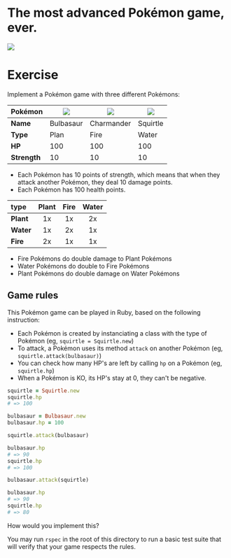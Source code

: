 # The most advanced Pokémon game, ever.

![](https://sickr.files.wordpress.com/2013/08/pokemon_starters.png)

# Exercise

Implement a Pokémon game with three different Pokémons:

| Pokémon | ![](http://www.pokemon-online.eu/images/pokemon/x-y/animated/001.gif) |  ![](http://www.pokemon-online.eu/images/pokemon/x-y/animated/004.gif) | ![](http://www.pokemon-online.eu/images/pokemon/x-y/animated/007.gif) |
| ---     | ---       | ---        | ---      |
| **Name** | Bulbasaur | Charmander | Squirtle |
| **Type**    | Plan | Fire | Water |
| **HP** | 100 | 100 | 100 | 100 |
| **Strength** | 10 | 10 | 10 | 10 |

- Each Pokémon has 10 points of strength, which means that when they attack another Pokémon, they deal 10 damage points.
- Each Pokémon has 100 health points.

| type  | **Plant** | **Fire** | **Water** |
| :--- | :---:  | :---:  | :---:   |
| **Plant** | 1x    | 1x   | 2x    |
| **Water** | 1x    | 2x   | 1x    |
| **Fire**  | 2x    | 1x   | 1x    |

- Fire Pokémons do double damage to Plant Pokémons
- Water Pokémons do double to Fire Pokémons
- Plant Pokémons do double damage on Water Pokémons

## Game rules

This Pokémon game can be played in Ruby, based on the following instruction:

- Each Pokémon is created by instanciating a class with the type of Pokémon (eg, `squirtle = Squirtle.new`)
- To attack, a Pokémon uses its method `attack` on another Pokémon (eg, `squirtle.attack(bulbasaur)`)
- You can check how many HP's are left by calling `hp` on a Pokémon (eg, `squirtle.hp`)
- When a Pokémon is KO, its HP's stay at 0, they can't be negative.


```rb
squirtle = Squirtle.new
squirtle.hp
# => 100

bulbasaur = Bulbasaur.new
bulbasaur.hp = 100

squirtle.attack(bulbasaur)

bulbasaur.hp
# => 90
squirtle.hp
# => 100

bulbasaur.attack(squirtle)

bulbasaur.hp
# => 90
squirtle.hp
# => 80
```

How would you implement this?

You may run `rspec` in the root of this directory to run a basic test suite that will verify that your game respects the rules.
